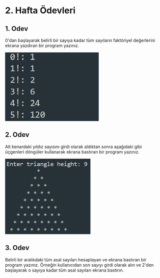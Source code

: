 # 2. Hafta Ödevleri

## 1. Odev

0'dan başlayarak belirli bir sayıya kadar tüm sayıların faktöriyel değerlerini ekrana yazdıran bir program yazınız.

![The Factorial](./factoriel.png "What a Factorial!")

## 2. Odev

Alt kenardaki yıldız sayısını girdi olarak aldıktan sonra aşağıdaki gibi üçgenleri döngüler kullanarak ekrana bastıran bir program yazınız.

![The triangle](./triangle.png "What a triangle!")

## 3. Odev

Belirli bir aralıkdaki tüm asal sayıları hesaplayan ve ekrana bastıran bir program yazınız.
Örneğin kullanıcıdan son sayıyı girdi olarak alın ve 2'den başlayarak o sayıya kadar tüm asal sayıları ekrana bastırın.
